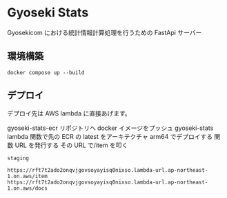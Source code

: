 # Gyoseki Stats

Gyosekicom における統計情報計算処理を行うための FastApi サーバー

## 環境構築

```
docker compose up --build
```

## デプロイ

デプロイ先は AWS lambda に直接あげます。

gyoseki-stats-ecr リポジトリへ docker イメージをプッシュ
gyoseki-stats lambda 関数で先の ECR の latest をアーキテクチャ arm64 でデプロイする
関数 URL を発行する
その URL で/item を叩く

```
staging

https://rft7t2ado2onqvjgovsoyayisq0nixso.lambda-url.ap-northeast-1.on.aws/item
https://rft7t2ado2onqvjgovsoyayisq0nixso.lambda-url.ap-northeast-1.on.aws/docs
```

